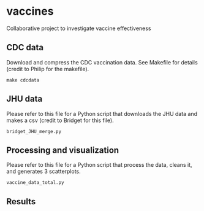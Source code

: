 # vaccines

Collaborative project to investigate vaccine effectiveness

## CDC data

Download and compress the CDC vaccination data. See Makefile for details (credit to Philip for the makefile).

```
make cdcdata
```

## JHU data

Please refer to this file for a Python script that downloads the JHU data and makes a csv (credit to Bridget for this file).

```
bridget_JHU_merge.py
```

## Processing and visualization

Please refer to this file for a Python script that process the data, cleans it, and generates 3 scatterplots. 

```
vaccine_data_total.py
```

## Results



